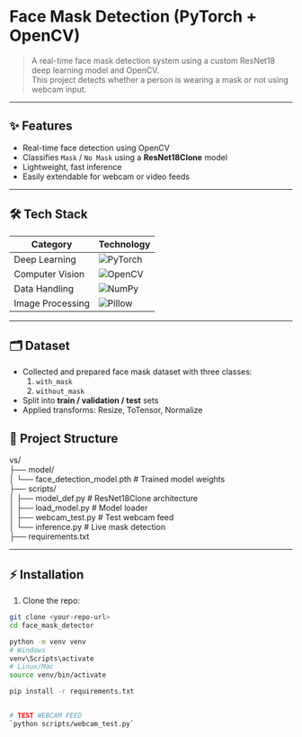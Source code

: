 # Face Mask Detection (PyTorch + OpenCV)

> A real-time face mask detection system using a custom ResNet18 deep learning model and OpenCV.  
> This project detects whether a person is wearing a mask or not using webcam input.

---

## ✨ Features
- Real-time face detection using OpenCV
- Classifies `Mask` / `No Mask` using a **ResNet18Clone** model
- Lightweight, fast inference
- Easily extendable for webcam or video feeds

---

## 🛠 Tech Stack
| Category | Technology |
|----------|------------|
| Deep Learning | ![PyTorch](https://img.shields.io/badge/PyTorch-%23EE4C2C?style=flat&logo=PyTorch&logoColor=white) |
| Computer Vision | ![OpenCV](https://img.shields.io/badge/OpenCV-%230064FF?style=flat&logo=opencv&logoColor=white) |
| Data Handling | ![NumPy](https://img.shields.io/badge/NumPy-%23013243?style=flat&logo=numpy&logoColor=white) |
| Image Processing | ![Pillow](https://img.shields.io/badge/Pillow-%23B72E26?style=flat&logo=python&logoColor=white) |

---

## 🗂 Dataset
- Collected and prepared face mask dataset with three classes:
  1. `with_mask`
  2. `without_mask`
- Split into **train / validation / test** sets
- Applied transforms: Resize, ToTensor, Normalize


## 📁 Project Structure  
vs/  
├── model/  
│ └── face_detection_model.pth # Trained model weights  
├── scripts/  
│ ├── model_def.py # ResNet18Clone architecture  
│ ├── load_model.py # Model loader  
│ ├── webcam_test.py # Test webcam feed  
│ └── inference.py # Live mask detection  
├── requirements.txt  


---

## ⚡ Installation
1. Clone the repo:
```bash
git clone <your-repo-url>
cd face_mask_detector

python -m venv venv
# Windows
venv\Scripts\activate
# Linux/Mac
source venv/bin/activate

pip install -r requirements.txt


# TEST WEBCAM FEED  
`python scripts/webcam_test.py`

